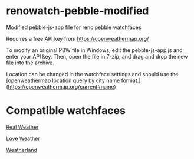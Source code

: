# renowatch-pebble-modified
Modified pebble-js-app file for reno pebble watchfaces

Requires a free API key from https://openweathermap.org/

To modify an original PBW file in Windows, edit the pebble-js-app.js and enter your API key.  Then, open the file in 7-zip, and drag and drop the new file into the archive.

Location can be changed in the watchface settings and should use the [openweathermap location query by city name format.] (https://openweathermap.org/current#name)

# Compatible watchfaces

[Real Weather](https://apps.rebble.io/en_US/application/533966299820be90ed0000c5?dev_settings=true)

[Love Weather](https://apps.rebble.io/en_US/application/535cf7f618c570bf05000023?dev_settings=true)

[Weatherland](https://apps.rebble.io/en_US/application/53381b17d1719b42b800028b?dev_settings=true)
